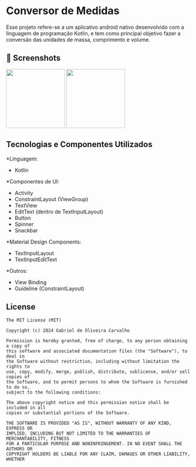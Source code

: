 # Conversor de Medidas
Esse projeto refere-se a um aplicativo android nativo desenvolvido com a linguagem de programação Kotlin, e tem como principal objetivo fazer a conversão das unidades de massa, comprimento e volume. 

## :camera_flash: Screenshots
<img src = "https://github.com/user-attachments/assets/46a6d448-7142-4d0f-90de-c9ef5b44b371" width = 160 /> 
<img src = "https://github.com/user-attachments/assets/e077cc65-0974-42a8-a56a-3f551e38accd" width = 160 /> 



## Tecnologias e Componentes Utilizados

*Linguagem:
- Kotlin

*Componentes de UI:
- Activity
- ConstraintLayout (ViewGroup)
- TextView
- EditText (dentro de TextInputLayout)
- Button
- Spinner
- Snackbar

*Material Design Components:
- TextInputLayout
- TextInputEditText

*Outros:
- View Binding
- Guideline (ConstraintLayout)
  

## License
```
The MIT License (MIT)

Copyright (c) 2024 Gabriel de Oliveira Carvalho

Permission is hereby granted, free of charge, to any person obtaining a copy of
this software and associated documentation files (the "Software"), to deal in
the Software without restriction, including without limitation the rights to
use, copy, modify, merge, publish, distribute, sublicense, and/or sell copies of
the Software, and to permit persons to whom the Software is furnished to do so,
subject to the following conditions:

The above copyright notice and this permission notice shall be included in all
copies or substantial portions of the Software.

THE SOFTWARE IS PROVIDED "AS IS", WITHOUT WARRANTY OF ANY KIND, EXPRESS OR
IMPLIED, INCLUDING BUT NOT LIMITED TO THE WARRANTIES OF MERCHANTABILITY, FITNESS
FOR A PARTICULAR PURPOSE AND NONINFRINGEMENT. IN NO EVENT SHALL THE AUTHORS OR
COPYRIGHT HOLDERS BE LIABLE FOR ANY CLAIM, DAMAGES OR OTHER LIABILITY, WHETHER
